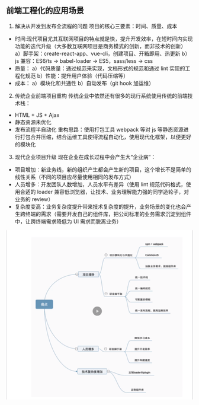 ## 前端工程化的应用场景

1. 解决从开发到发布全流程的问题
   项目的核心三要素：时间、质量、成本

- 时间:现代项目尤其互联网项目的特点就是快，提升开发效率，在短时间内实现功能的迭代升级（大多数互联网项目是商务模式的创新，而非技术的创新）
  a）脚手架：create-react-app、vue-cli，创建项目、开箱即用、热更新
  b）js 兼容：ES6/ts -> babel-loader -> ES5，sass/less -> css
- 质量：
  a）代码质量：通过规范来实现，文档形式的规范和通过 lint 实现的工程化规范
  b）性能：提升用户体验（代码压缩等）
- 成本：
  a）模块化和共通性
  b）自动发布（git hook 加运维）

2. 传统企业前端项目重构
   传统企业中依然还有很多的现行系统使用传统的前端技术栈：

- HTML + JS + Ajax
- 静态资源未优化
- 发布流程半自动化
  重构思路：使用打包工具 webpack 等对 js 等静态资源进行打包合并压缩，结合运维工具使得流程自动化，使用现代化框架，以便更好的模块化

3. 现代企业项目升级
   现在企业在成长过程中会产生大“企业病”：

- 项目增加：新业务线，新的组织产生都会产生新的项目，这个增长不是简单的线性关系（不同的项目应尽量使用相同的发布方式）
- 人员增多：开发团队人数增加，人员水平有差异（使用 lint 规范代码格式，使用合适的 loader 兼容低浏览器，让技术、业务理解能力强的同学造轮子，对业务的 review）
- 复杂度变高：业务复杂度提升带来技术复杂度的提升，业务场景的变化也会产生跨终端的需求（需要开发自己的组件库，把公司标准的业务需求沉淀到组件中，让跨终端需求降低为 UI 需求而脱离业务）

![现代企业项目疼点.jpg](./assets/现代企业项目疼点.jpg)
